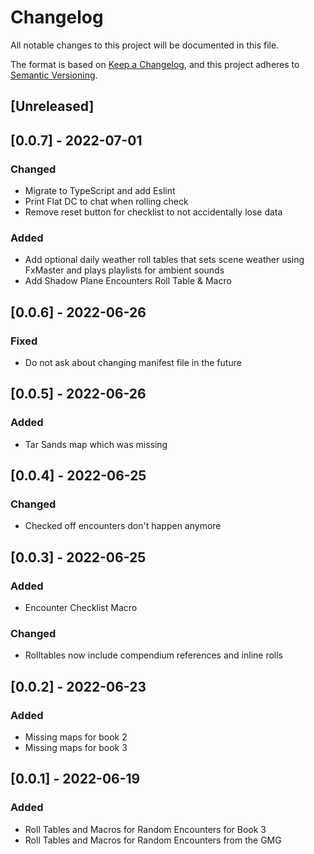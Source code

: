 # Changelog
All notable changes to this project will be documented in this file.

The format is based on [Keep a Changelog](https://keepachangelog.com/en/1.0.0/),
and this project adheres to [Semantic Versioning](https://semver.org/spec/v2.0.0.html).

## [Unreleased]

## [0.0.7] - 2022-07-01

### Changed

* Migrate to TypeScript and add Eslint
* Print Flat DC to chat when rolling check
* Remove reset button for checklist to not accidentally lose data

### Added

* Add optional daily weather roll tables that sets scene weather using FxMaster and plays playlists for ambient sounds
* Add Shadow Plane Encounters Roll Table & Macro

## [0.0.6] - 2022-06-26
### Fixed

* Do not ask about changing manifest file in the future

## [0.0.5] - 2022-06-26
### Added

* Tar Sands map which was missing

## [0.0.4] - 2022-06-25
### Changed

* Checked off encounters don't happen anymore

## [0.0.3] - 2022-06-25
### Added

* Encounter Checklist Macro

### Changed

* Rolltables now include compendium references and inline rolls

## [0.0.2] - 2022-06-23
### Added

* Missing maps for book 2
* Missing maps for book 3

## [0.0.1] - 2022-06-19
### Added

* Roll Tables and Macros for Random Encounters for Book 3
* Roll Tables and Macros for Random Encounters from the GMG
